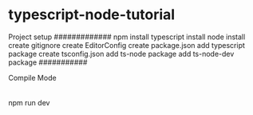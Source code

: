 # typescript-node-tutorial
Project setup
#############
npm install
typescript install
node install
create gitignore
create EditorConfig
create package.json
add typescript package
create tsconfig.json
add ts-node package
add ts-node-dev package
###########

Compile Mode
######
npm run dev
######

